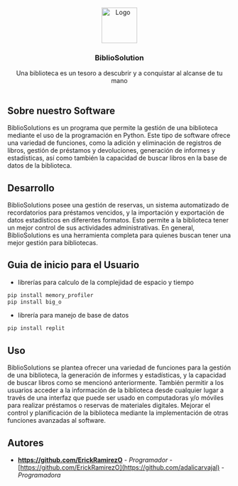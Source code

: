<br/>
<p align="center">
  <a href="https://github.com/ShaanCoding/BiblioSolution">
    <img src="https://cdn-icons-png.flaticon.com/512/732/732397.png" alt="Logo" width="80" height="80">
  </a>

  <h3 align="center">BiblioSolution</h3>

  <p align="center">
    Una biblioteca es un tesoro a descubrir y a conquistar al alcanse de tu mano 
    <br/>
    <br/>
  </p>
</p>



## Sobre nuestro Software

BiblioSolutions es un programa que permite la gestión de una biblioteca mediante el uso de la programación en Python. Este tipo de software ofrece una variedad de funciones, como la adición y eliminación de registros de libros, gestión de préstamos y devoluciones, generación de informes y estadísticas, así como también la capacidad de buscar libros en la base de datos de la biblioteca.


## Desarrollo 

BiblioSolutions posee una gestión de reservas, un sistema automatizado de recordatorios para préstamos vencidos, y la importación y exportación de datos estadísticos en diferentes formatos. Esto permite a la biblioteca tener un mejor control de sus actividades administrativas. En general, BiblioSolutions es una herramienta completa para quienes buscan tener una mejor gestión para bibliotecas.

## Guia de inicio para el Usuario 

* librerías para calculo de la complejidad de espacio y tiempo

```py
pip install memory_profiler
pip install big_o
```

* librería para manejo de base de datos

```py
pip install replit
```


## Uso

BiblioSolutions se plantea ofrecer una variedad de funciones para la gestión de una biblioteca, la generación de informes y estadísticas, y la capacidad de buscar libros como se mencionó anteriormente. También permitir a los usuarios acceder a la información de la biblioteca desde cualquier lugar a través de una interfaz que puede ser usado en computadoras y/o móviles para realizar préstamos o reservas de materiales digitales. Mejorar el control y planificación de la biblioteca mediante la implementación de otras funciones avanzadas al software.

## Autores

* **https://github.com/ErickRamirezO** - *Programador* - [https://github.com/ErickRamirezO](https://github.com/adalicarvajal) - *Programadora*
